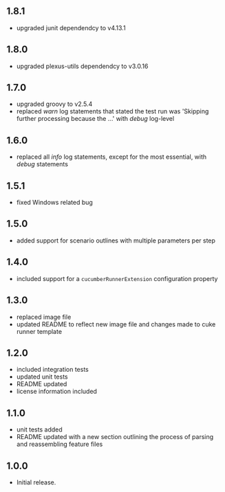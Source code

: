 ## 1.8.1
* upgraded junit dependendcy to v4.13.1

## 1.8.0
* upgraded plexus-utils dependendcy to v3.0.16

## 1.7.0
* upgraded groovy to v2.5.4
* replaced _warn_ log statements that stated the test run was 'Skipping further processing because the ...' with _debug_ log-level

## 1.6.0
* replaced all _info_ log statements, except for the most essential, with _debug_ statements

## 1.5.1
* fixed Windows related bug

## 1.5.0
* added support for scenario outlines with multiple parameters per step

## 1.4.0
* included support for a `cucumberRunnerExtension` configuration property

## 1.3.0
* replaced image file
* updated README to reflect new image file and changes made to cuke runner template

## 1.2.0
* included integration tests
* updated unit tests
* README updated
* license information included

## 1.1.0
* unit tests added
* README updated with a new section outlining the process of parsing and reassembling feature files

## 1.0.0
* Initial release.
